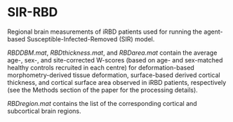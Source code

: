 # SIR-RBD

Regional brain measurements of iRBD patients used for running the agent-based Susceptible-Infected-Removed (SIR) model.

_RBDDBM.mat_, _RBDthickness.mat_, and _RBDarea.mat_ contain the average age-, sex-, and site-corrected W-scores (based on age- and sex-matched healthy controls recruited in each centre) for deformation-based morphometry-derived tissue deformation, surface-based derived cortical thickness, and cortical surface area observed in iRBD patients, respectively (see the Methods section of the paper for the processing details).

_RBDregion.mat_ contains the list of the corresponding cortical and subcortical brain regions.
